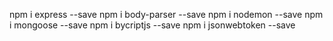 npm i express --save
npm i body-parser --save
npm i nodemon --save
npm i mongoose --save
npm i bycriptjs --save
npm i jsonwebtoken --save